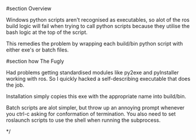 #section Overview

Windows python scripts aren't recognised as executables, so alot of the ros
build logic will fail when trying to call python scripts because they 
utilise the bash logic at the top of the script.
 
This remedies the problem by wrapping each build/bin python script with either 
exe's or batch files. 

#section how The Fugly

Had problems getting standardised modules like py2exe and pyInstaller working with ros.
So I quickly hacked a self-describing executable that does the job.

Installation simply copies this exe with the appropriate name into build/bin.

Batch scripts are alot simpler, but throw up an annoying prompt whenever you 
ctrl-c asking for conformation of termination. You also need to set roslaunch scripts to
use the shell when running the subprocess.

*/
